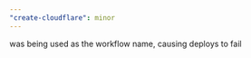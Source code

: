```yaml
---
"create-cloudflare": minor
---
```


<TBD> was being used as the workflow name, causing deploys to fail
